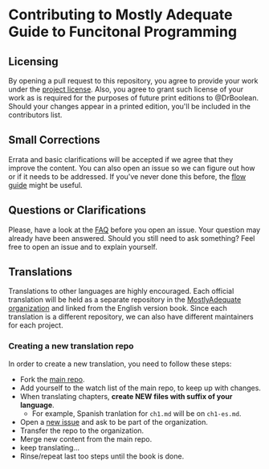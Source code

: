 
# Contributing to Mostly Adequate Guide to Funcitonal Programming

## Licensing

By opening a pull request to this repository, you agree to provide your work under the [project license](LICENSE.md). Also, you agree to grant such license of your work as is required for the purposes of future print editions to @DrBoolean. Should your changes appear in a printed edition, you'll be included in the contributors list.

## Small Corrections

Errata and basic clarifications will be accepted if we agree that they improve the content. You can also open an issue so we can figure out how or if it needs to be addressed. If you've never done this before, the [flow guide](https://guides.github.com/introduction/flow/) might be useful.

## Questions or Clarifications

Please, have a look at the [FAQ](FAQ.md) before you open an issue. Your question may already
have been answered. Should you still need to ask something? Feel free to open an issue and to
explain yourself.

## Translations

Translations to other languages are highly encouraged. Each official translation will be held as a separate repository in the [MostlyAdequate organization](https://github.com/MostlyAdequate) and linked from the English version book.
Since each translation is a different repository, we can also have different maintainers for each project.

### Creating a new translation repo

In order to create a new translation, you need to follow these steps:

* Fork the [main repo](https://github.com/MostlyAdequate/mostly-adequate-guide).
* Add yourself to the watch list of the main repo, to keep up with changes.
* When translating chapters, **create NEW files with suffix of your language**.
  * For example, Spanish tranlation for `ch1.md` will be on `ch1-es.md`.
* Open a [new issue](https://github.com/MostlyAdequate/mostly-adequate-guide/issues/new) and ask to be part of the organization.
* Transfer the repo to the organization.
* Merge new content from the main repo.
* keep translating...
* Rinse/repeat last too steps until the book is done.
